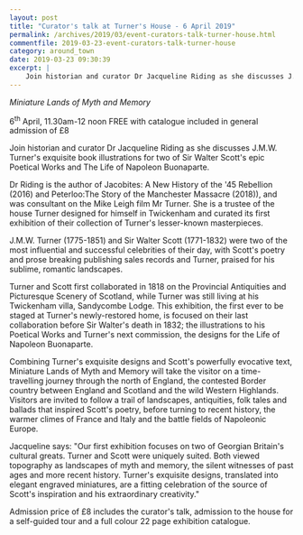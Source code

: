 ```yaml
---
layout: post
title: "Curator's talk at Turner's House - 6 April 2019"
permalink: /archives/2019/03/event-curators-talk-turner-house.html
commentfile: 2019-03-23-event-curators-talk-turner-house
category: around_town
date: 2019-03-23 09:30:39
excerpt: |
    Join historian and curator Dr Jacqueline Riding as she discusses J.M.W. Turner's exquisite book illustrations for two of Sir Walter Scott's epic Poetical Works and The Life of Napoleon Buonaparte.   
---
```


*Miniature Lands of Myth and Memory*

6<sup>th</sup> April, 11.30am-12 noon FREE with catalogue included in general admission of &pound;8

Join historian and curator Dr Jacqueline Riding as she discusses J.M.W. Turner's exquisite book illustrations for two of Sir Walter Scott's epic Poetical Works and The Life of Napoleon Buonaparte.

Dr Riding is the author of Jacobites: A New History of the '45 Rebellion (2016) and Peterloo:The Story of the Manchester Massacre (2018)), and was consultant on the Mike Leigh film Mr Turner. She is a trustee of the house Turner designed for himself in Twickenham and curated its first exhibition of their collection of Turner's lesser-known masterpieces.

J.M.W. Turner (1775-1851) and Sir Walter Scott (1771-1832) were two of the most influential and successful celebrities of their day, with Scott's poetry and prose breaking publishing sales records and Turner, praised for his sublime, romantic landscapes.

Turner and Scott first collaborated in 1818 on the Provincial Antiquities and Picturesque Scenery of Scotland, while Turner was still living at his Twickenham villa, Sandycombe Lodge. This exhibition, the first ever to be staged at Turner's newly-restored home, is focused on their last collaboration before Sir Walter's death in 1832; the illustrations to his Poetical Works and Turner's next commission, the designs for the Life of Napoleon Buonaparte.

Combining Turner's exquisite designs and Scott's powerfully evocative text, Miniature Lands of Myth and Memory will take the visitor on a time-travelling journey through the north of England, the contested Border country between England and Scotland and the wild Western Highlands. Visitors are invited to follow a trail of landscapes, antiquities, folk tales and ballads that inspired Scott's poetry, before turning to recent history, the warmer climes of France and Italy and the battle fields of Napoleonic Europe.

Jacqueline says: "Our first exhibition focuses on two of Georgian Britain's cultural greats. Turner and Scott were uniquely suited. Both viewed topography as landscapes of myth and memory, the silent witnesses of past ages and more recent history. Turner's exquisite designs, translated into elegant engraved miniatures, are a fitting celebration of the source of Scott's inspiration and his extraordinary creativity."

Admission price of &pound;8 includes the curator's talk, admission to the house for a self-guided tour and a full colour 22 page exhibition catalogue.
